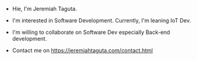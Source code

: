 <!---
- 👋 Hi, I’m @tagutaj
- 👀 I’m interested in ...
- 🌱 I’m currently learning ...
- 💞️ I’m looking to collaborate on ...
- 📫 How to reach me ...
--->

<!---
tagutaj/tagutaj is a ✨ special ✨ repository because its `README.md` (this file) appears on your GitHub profile.
You can click the Preview link to take a look at your changes.
--->
- Hie, I'm Jeremiah Taguta.

- I'm interested in Software Development. Currently, I'm leaning IoT Dev.

- I'm willing to collaborate on Software Dev especially Back-end development.

- Contact me on https://jeremiahtaguta.com/contact.html
